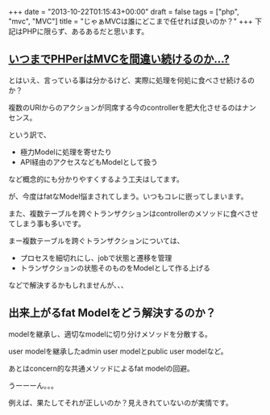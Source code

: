 +++
date = "2013-10-22T01:15:43+00:00"
draft = false
tags = ["php", "mvc", "MVC"]
title = "じゃぁMVCは誰にどこまで任せれば良いのか？"
+++
下記はPHPに限らず、あるあるだと思います。

[いつまでPHPerはMVCを間違い続けるのか…?](http://mkkn.hatenablog.jp/entry/2013/04/13/212100)
---

とはいえ、言っている事は分かるけど、実際に処理を何処に食べさせ続けるのか？

複数のURIからのアクションが同席する今のcontrollerを肥大化させるのはナンセンス。

という訳で、

* 極力Modelに処理を寄せたり
* API経由のアクセスなどもModelとして扱う

など概念的にも分かりやすくするよう工夫はしてます。

が、今度はfatなModel悩まされてしまう。いつもコレに嵌ってしまいます。

また、複数テーブルを跨ぐトランザクションはcontrollerのメソッドに食べさせてしまう事も多いです。

まー複数テーブルを跨ぐトランザクションについては、

* プロセスを細切れにし、jobで状態と遷移を管理
* トランザクションの状態そのものをModelとして作る上げる

などで解決するかもしれませんが、、、

出来上がるfat Modelをどう解決するのか？
---

modelを継承し、適切なmodelに切り分けメソッドを分散する。

user modelを継承したadmin user modelとpublic user modelなど。

あとはconcern的な共通メソッドによるfat modelの回避。

うーーーん。。。

例えば、果たしてそれが正しいのか？見えきれていないのが実情です。
